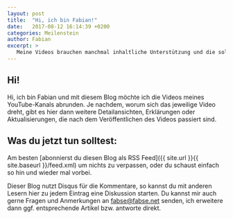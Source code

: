 ```yaml
---
layout: post
title:  "Hi, ich bin Fabian!"
date:   2017-08-12 16:14:39 +0200
categories: Meilenstein
author: Fabian
excerpt: >
   Meine Videos brauchen manchmal inhaltliche Unterstützung und die soll dieser Blog leisten.
---
```


## Hi!

Hi, ich bin Fabian und mit diesem Blog möchte ich die Videos meines YouTube-Kanals abrunden. Je nachdem, worum sich das jeweilige Video dreht, gibt es hier dann weitere Detailansichten, Erklärungen oder Aktualisierungen, die nach dem Veröffentlichen des Videos passiert sind.  

## Was du jetzt tun solltest:

Am besten [abonnierst du diesen Blog als RSS Feed]({{ site.url }}{{ site.baseurl }}/feed.xml) um nichts zu verpassen, oder du schaust einfach so hin und wieder mal vorbei.

Dieser Blog nutzt Disqus für die Kommentare, so kannst du mit anderen Lesern hier zu jedem Eintrag eine Diskussion starten. Du kannst mir auch gerne Fragen und Anmerkungen an [fabse@fabse.net](mailto:fabse@fabse.net) senden, ich erweitere dann ggf. entsprechende Artikel bzw. antworte direkt.